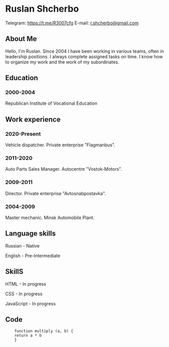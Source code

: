 # Ruslan Shcherbo #

Telegram: <https://t.me/R3007cfg>  E-mail: r.shcherbo@gmail.com

## About Me ##

Hello, I'm Ruslan. Since 2004 I have been working in various teams, often in leadership positions. I always complete assigned tasks on time. I know how to organize my work and the work of my subordinates.

## Education ##

### 2000-2004 ###

Republican Institute of Vocational Education

## Work experience ##

### 2020-Present ###

Vehicle dispatcher. Private enterprise "Flagmanbus".

### 2011-2020 ###

Auto Parts Sales Manager. Autocentre "Vostok-Motors".

### 2009-2011 ###

Director. Private enterprise "Avtosnabpostavka".

### 2004-2009 ###

Master mechanic. Minsk Automobile Plant.

## Language skills ##

Russian - Native

English - Pre-Intermediate

## SkillS ##

HTML - In progress

CSS - In progress

JavaScript - In progress

## Code ##

        function multiply (a, b) {
        return a * b
        }
